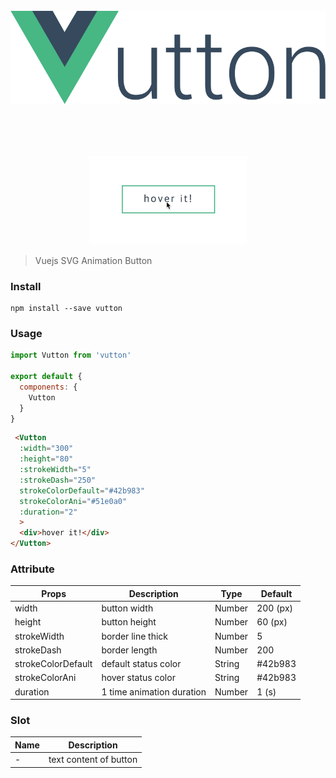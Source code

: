 <br>
<br>
<br>
<p align="center">
  <img src="example/vutton-demo/src/assets/vutton.svg"/>
</p>
<br>
<br>
<br>
<p align="center">
  <img style="width: 50%" src="example/vutton-demo/src/assets/vutton.gif">
</p>

> Vuejs SVG Animation Button

### Install
```npm
npm install --save vutton
```

### Usage
```js
import Vutton from 'vutton'

export default {
  components: {
    Vutton
  }
}
```

```html
 <Vutton 
  :width="300" 
  :height="80"
  :strokeWidth="5"
  :strokeDash="250"
  strokeColorDefault="#42b983"
  strokeColorAni="#51e0a0"
  :duration="2"
  >
  <div>hover it!</div>
</Vutton>
```

### Attribute

| Props | Description | Type | Default |
|-----------|-------------|------|---------|
| width | button width | Number | 200 (px) |
| height | button height | Number | 60 (px) |
| strokeWidth | border line thick | Number | 5 |
| strokeDash | border length | Number | 200 |
| strokeColorDefault | default status color | String | #42b983 |
| strokeColorAni | hover status color | String | #42b983 |
| duration | 1 time animation duration | Number | 1 (s) |


### Slot

| Name | Description |
|-----------|-------------|
| - | text content of button |




